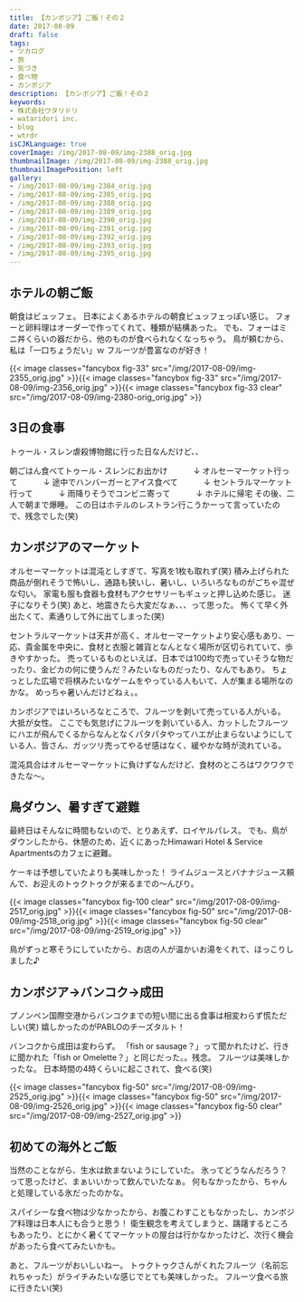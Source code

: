```yaml
---
title: 【カンボジア】ご飯！その２
date: 2017-08-09
draft: false
tags:
- ツカログ
- 旅
- 気づき
- 食べ物
- カンボジア
description: 【カンボジア】ご飯！その２
keywords:
- 株式会社ワタリドリ
- wataridori inc.
- blog
- wtrdr
isCJKLanguage: true
coverImage: /img/2017-08-09/img-2388_orig.jpg
thumbnailImage: /img/2017-08-09/img-2388_orig.jpg
thumbnailImagePosition: left
gallery:
- /img/2017-08-09/img-2384_orig.jpg
- /img/2017-08-09/img-2385_orig.jpg
- /img/2017-08-09/img-2388_orig.jpg
- /img/2017-08-09/img-2389_orig.jpg
- /img/2017-08-09/img-2390_orig.jpg
- /img/2017-08-09/img-2391_orig.jpg
- /img/2017-08-09/img-2392_orig.jpg
- /img/2017-08-09/img-2393_orig.jpg
- /img/2017-08-09/img-2395_orig.jpg
---
```

## ホテルの朝ご飯
朝食はビュッフェ。
日本によくあるホテルの朝食ビュッフェっぽい感じ。
フォーと卵料理はオーダーで作ってくれて、種類が結構あった。
でも、フォーはミニ丼くらいの器だから、他のものが食べられなくなっちゃう。
鳥が頼むから、私は「一口ちょうだい」ｗ
フルーツが豊富なのが好き！

{{< image classes="fancybox fig-33" src="/img/2017-08-09/img-2355_orig.jpg" >}}{{< image classes="fancybox fig-33" src="/img/2017-08-09/img-2356_orig.jpg" >}}{{< image classes="fancybox fig-33 clear" src="/img/2017-08-09/img-2380-orig_orig.jpg" >}}

## 3日の食事
トゥール・スレン虐殺博物館に行った日なんだけど、、

朝ごはん食べてトゥール・スレンにお出かけ
　　　↓
オルセーマーケット行って
　　　↓
途中でハンバーガーとアイス食べて
　　　↓
セントラルマーケット行って
　　　↓
雨降りそうでコンビニ寄って
　　　↓
ホテルに帰宅
その後、二人で朝まで爆睡。
この日はホテルのレストラン行こうかーって言っていたので、残念でした(笑)

## カンボジアのマーケット
オルセーマーケットは混沌としすぎて、写真を1枚も取れず(笑)
積み上げられた商品が倒れそうで怖いし、通路も狭いし、暑いし、いろいろなものがごちゃ混ぜな匂い。
家電も服も食器も食材もアクセサリーもギュッと押し込めた感じ。
迷子になりそう(笑)
あと、地震きたら大変だなぁ、、、って思った。
怖くて早く外出たくて、素通りして外に出てしまった(笑)

セントラルマーケットは天井が高く、オルセーマーケットより安心感もあり、一応、貴金属を中央に、食材と衣服と雑貨となんとなく場所が区切られていて、歩きやすかった。
売っているものといえば、日本では100均で売っていそうな物だったり、金ピカの何に使うんだ？みたいなものだったり、なんでもあり。
ちょっとした広場で将棋みたいなゲームをやっている人もいて、人が集まる場所なのかな。
めっちゃ暑いんだけどねぇ。。

カンボジアではいろいろなところで、フルーツを剥いて売っている人がいる。
大抵が女性。
ここでも気怠げにフルーツを剥いている人、カットしたフルーツにハエが飛んでくるからなんとなくパタパタやってハエが止まらないようにしている人、皆さん、ガッツリ売ってやるぜ感はなく、緩やかな時が流れている。

混沌具合はオルセーマーケットに負けずなんだけど、食材のところはワクワクできたな〜。

## 鳥ダウン、暑すぎて避難
最終日はそんなに時間もないので、とりあえず、ロイヤルパレス。
でも、鳥がダウンしたから、休憩のため、近くにあったHimawari Hotel & Service Apartmentsのカフェに避難。

ケーキは予想していたよりも美味しかった！
ライムジュースとバナナジュース頼んで、お迎えのトゥクトゥクが来るまでの〜んびり。

{{< image classes="fancybox fig-100 clear" src="/img/2017-08-09/img-2517_orig.jpg" >}}{{< image classes="fancybox fig-50" src="/img/2017-08-09/img-2518_orig.jpg" >}}{{< image classes="fancybox fig-50 clear" src="/img/2017-08-09/img-2519_orig.jpg" >}}

鳥がずっと寒そうにしていたから、お店の人が温かいお湯をくれて、ほっこりしました♪

## カンボジア→バンコク→成田
プノンペン国際空港からバンコクまでの短い間に出る食事は相変わらず慌ただしい(笑)
嬉しかったのがPABLOのチーズタルト！

バンコクから成田は変わらず。
「fish or sausage？」って聞かれたけど、行きに聞かれた「fish or Omelette？」と同じだった。。残念。
フルーツは美味しかったな。
日本時間の4時くらいに起こされて、食べる(笑)

{{< image classes="fancybox fig-50" src="/img/2017-08-09/img-2525_orig.jpg" >}}{{< image classes="fancybox fig-50" src="/img/2017-08-09/img-2526_orig.jpg" >}}{{< image classes="fancybox fig-50 clear" src="/img/2017-08-09/img-2527_orig.jpg" >}}

## 初めての海外とご飯

当然のことながら、生水は飲まないようにしていた。
氷ってどうなんだろう？って思ったけど、まぁいいかって飲んでいたなぁ。
何もなかったから、ちゃんと処理している氷だったのかな。

スパイシーな食べ物は少なかったから、お腹こわすこともなかったし、カンボジア料理は日本人にも合うと思う！
衛生観念を考えてしまうと、躊躇するところもあったり、とにかく暑くてマーケットの屋台は行かなかったけど、次行く機会があったら食べてみたいかも。

あと、フルーツがおいしいねー。
トゥクトゥクさんがくれたフルーツ（名前忘れちゃった）がライチみたいな感じでとても美味しかった。
フルーツ食べる旅に行きたい(笑)
